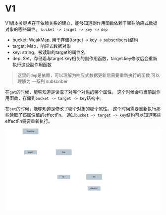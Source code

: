 # V1

V1版本关键点在于依赖关系的建立，能够知道副作用函数依赖于哪些响应式数据对象的哪些属性。
`bucket -> target -> key -> dep`

- bucket: WeakMap, 用于存储{target -> key -> subscribers}结构
- target: Map，响应式数据对象
- key: string，被读取的target的属性名
- dep: Set，存储着与target.key相关的副作用函数，target.key修改后会重新执行这些副作用函数

> 这里的`dep`是依赖，可以理解为响应式数据更新后需要重新执行的函数
> 可以理解为 一系列 subscriber

在`get`的时候，能够知道是读取了对哪个对象的哪个属性。
这个时候会将当前副作用函数，存储到`bucket -> target -> key`结构中。

在`set`的时候，能够知道是修改了哪个对象的哪个属性。
这个时候需要重新执行那些读取了该属性值的effectFn。
通过`bucket -> target -> key`结构可以知道哪些effectFn需要重新执行。

![依赖关系](./index.png)
